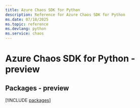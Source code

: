 ```yaml
---
title: Azure Chaos SDK for Python
description: Reference for Azure Chaos SDK for Python
ms.date: 07/18/2025
ms.topic: reference
ms.devlang: python
ms.service: chaos
---
```

# Azure Chaos SDK for Python - preview
## Packages - preview
[!INCLUDE [packages](chaos-index.md)]